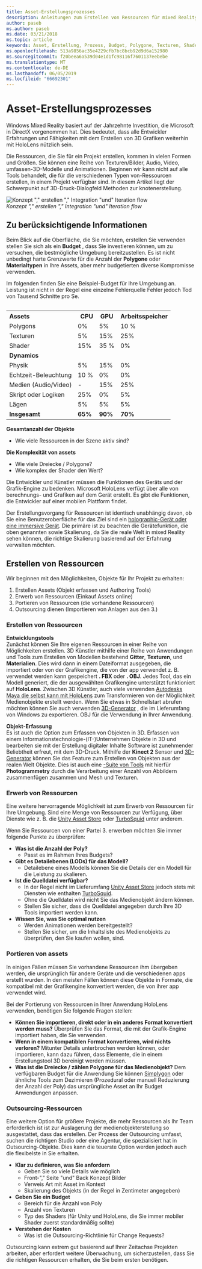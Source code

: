 ```yaml
---
title: Asset-Erstellungsprozesses
description: Anleitungen zum Erstellen von Ressourcen für mixed Reality-Umgebungen.
author: paseb
ms.author: paseb
ms.date: 03/21/2018
ms.topic: article
keywords: Asset, Erstellung, Prozess, Budget, Polygone, Texturen, Shader, Leistung
ms.openlocfilehash: 513a9856ac35e4229cfb7bc8bcb92d9d6a152980
ms.sourcegitcommit: f20beea6a539d04e1d1fc98116f7601137eebebe
ms.translationtype: MT
ms.contentlocale: de-DE
ms.lasthandoff: 06/05/2019
ms.locfileid: "66692301"
---
```

# <a name="asset-creation-process"></a>Asset-Erstellungsprozesses

Windows Mixed Reality basiert auf der Jahrzehnte Investition, die Microsoft in DirectX vorgenommen hat. Dies bedeutet, dass alle Entwickler Erfahrungen und Fähigkeiten mit dem Erstellen von 3D Grafiken weiterhin mit HoloLens nützlich sein.

Die Ressourcen, die Sie für ein Projekt erstellen, kommen in vielen Formen und Größen. Sie können eine Reihe von Texturen/Bilder, Audio, Video, umfassen-3D-Modelle und Animationen. Beginnen wir kann nicht auf alle Tools behandelt, die für die verschiedenen Typen von-Ressourcen erstellen, in einem Projekt verfügbar sind. In diesem Artikel liegt der Schwerpunkt auf 3D-Druck-Dialogfeld Methoden zur knotenerstellung.

![Konzept "," erstellen "," Integration "und" Iteration flow](images/concept-creation-integration-iteration-flow-640px.jpg)<br>
*Konzept "," erstellen "," Integration "und" Iteration flow*

## <a name="things-to-consider"></a>Zu berücksichtigende Informationen

Beim Blick auf die Oberfläche, die Sie möchten, erstellen Sie verwenden stellen Sie sich als ein **Budget** , dass Sie investieren können, um zu versuchen, die bestmögliche Umgebung bereitzustellen. Es ist nicht unbedingt harte Grenzwerte für die Anzahl der **Polygone** oder **Materialtypen** in Ihre Assets, aber mehr budgetierten diverse Kompromisse verwenden.

Im folgenden finden Sie eine Beispiel-Budget für Ihre Umgebung an. Leistung ist nicht in der Regel eine einzelne Fehlerquelle Fehler jedoch Tod von Tausend Schnitte pro Se.
<br>

<table style="float:right; margin-left: 10px;">
<tr>
<th style="text-align:left;"><b>Assets</b></th><th style="text-align:right;"> CPU</th><th> GPU</th><th> Arbeitsspeicher</th>
</tr><tr>
<td> Polygons</td><td> 0%</td><td> 5%</td><td> 10 %</td>
</tr><tr>
<td> Texturen</td><td> 5%</td><td> 15%</td><td>25%</td>
</tr><tr>
<td> Shader</td><td> 15%</td><td> 35 %</td><td> 0%</td>
</tr><tr>
<td> <b>Dynamics</b></td><td></td><td></td><td></td>
</tr><tr>
<td> Physik</td><td> 5%</td><td> 15%</td><td> 0%</td>
</tr><tr>
<td> Echtzeit-Beleuchtung</td><td> 10 %</td><td> 0%</td><td> 0%</td>
</tr><tr>
<td> Medien (Audio/Video)</td><td> -</td><td> 15%</td><td> 25%</td>
</tr><tr>
<td> Skript oder Logiken</td><td> 25%</td><td> 0%</td><td> 5%</td>
</tr><tr>
<td> Lägen</td><td> 5%</td><td> 5%</td><td> 5%</td>
</tr><tr>
<td> <b>Insgesamt</b></td><td> <b>65%</b></td><td> <b>90%</b></td><td> <b>70%</b></td>
</tr>
</table>

**Gesamtanzahl der Objekte**
* Wie viele Ressourcen in der Szene aktiv sind?

**Die Komplexität von assets**
* Wie viele Dreiecke / Polygone?
* Wie komplex der Shader den Wert?

Die Entwickler und Künstler müssen die Funktionen des Geräts und der Grafik-Engine zu bedenken. Microsoft HoloLens verfügt über alle von berechnungs- und Grafiken auf dem Gerät erstellt. Es gibt die Funktionen, die Entwickler auf einer mobilen Plattform findet.

Der Erstellungsvorgang für Ressourcen ist identisch unabhängig davon, ob Sie eine Benutzeroberfläche für das Ziel sind ein [holographic-Gerät oder eine immersive Gerät](mixed-reality.md#the-mixed-reality-spectrum). Die primäre ist zu beachten die Gerätefunktion, die oben genannten sowie Skalierung, da Sie die reale Welt in mixed Reality sehen können, die richtige Skalierung basierend auf der Erfahrung verwalten möchten. 

## <a name="authoring-assets"></a>Erstellen von Ressourcen

Wir beginnen mit den Möglichkeiten, Objekte für Ihr Projekt zu erhalten:
1. Erstellen Assets (Objekt erfassen und Authoring Tools)
2. Erwerb von Ressourcen (Einkauf Assets online)
3. Portieren von Ressourcen (die vorhandene Ressourcen)
4. Outsourcing dienen (Importieren von Anlagen aus den 3.)

### <a name="creating-assets"></a>Erstellen von Ressourcen

**Entwicklungstools**<br>
Zunächst können Sie Ihre eigenen Ressourcen in einer Reihe von Möglichkeiten erstellen. 3D Künstler mithilfe einer Reihe von Anwendungen und Tools zum Erstellen von Modellen bestehend **Gitter**, **Texturen**, und **Materialien**. Dies wird dann in einem Dateiformat ausgegeben, die importiert oder von der Grafikengine, die von der app verwendet z. B. verwendet werden kann gespeichert **. FBX** oder **. OBJ**. Jedes Tool, das ein Modell generiert, die der ausgewählten Grafikengine unterstützt funktioniert auf **HoloLens**. Zwischen 3D Künstler, auch viele verwenden [Autodesks Maya die selbst kann mit HoloLens](https://www.youtube.com/watch?v=q0K3n0Gf8mA) zum Transformieren von der Möglichkeit Medienobjekte erstellt werden. Wenn Sie etwas in Schnellstart abrufen möchten können Sie auch verwenden [3D-Generator](https://developer.microsoft.com/windows/hardware/3d-print/3d-builder-resources) , die im Lieferumfang von Windows zu exportieren. OBJ für die Verwendung in Ihrer Anwendung.

**Objekt-Erfassung**<br>
Es ist auch die Option zum Erfassen von Objekten in 3D. Erfassen von einem Informationstechnologie-(IT-)Unternehmen Objekte in 3D und bearbeiten sie mit der Erstellung digitaler Inhalte Software ist zunehmender Beliebtheit erfreut, mit dem 3D-Druck. Mithilfe der **Kinect 2** Sensor und [3D-Generator](https://developer.microsoft.com/windows/hardware/3d-print/3d-builder-resources) können Sie das Feature zum Erstellen von Objekten aus der realen Welt Objekte. Dies ist auch eine [-Suite von Tools](https://en.wikipedia.org/wiki/Comparison_of_photogrammetry_software) mit hierfür **Photogrammetry** durch die Verarbeitung einer Anzahl von Abbildern zusammenfügen zusammen und Mesh und Texturen.

### <a name="purchasing-assets"></a>Erwerb von Ressourcen

Eine weitere hervorragende Möglichkeit ist zum Erwerb von Ressourcen für Ihre Umgebung. Sind eine Menge von Ressourcen zur Verfügung, über Dienste wie z. B. die [Unity Asset Store](https://www.assetstore.unity3d.com/) oder [TurboSquid](http://www.turbosquid.com/) unter anderem.

Wenn Sie Ressourcen von einer Partei 3. erwerben möchten Sie immer folgende Punkte zu überprüfen:
* **Was ist die Anzahl der Poly?**
  * Passt es im Rahmen Ihres Budgets?
* **Gibt es Detailebenen (LODs) für das Modell?**
  * Detailebene eines Modells können Sie die Details der ein Modell für die Leistung zu skalieren.
* **Ist die Quelldatei verfügbar?**
  * In der Regel nicht im Lieferumfang [Unity Asset Store](https://www.assetstore.unity3d.com/) jedoch stets mit Diensten wie enthalten [TurboSquid](http://www.turbosquid.com/).
  * Ohne die Quelldatei wird nicht Sie das Medienobjekt ändern können.
  * Stellen Sie sicher, dass die Quelldatei angegeben durch Ihre 3D Tools importiert werden kann.
* **Wissen Sie, was Sie optimal nutzen**
  * Werden Animationen werden bereitgestellt?
  * Stellen Sie sicher, um die Inhaltsliste des Medienobjekts zu überprüfen, den Sie kaufen wollen, sind.

### <a name="porting-assets"></a>Portieren von assets

In einigen Fällen müssen Sie vorhandene Ressourcen ihm übergeben werden, die ursprünglich für andere Geräte und die verschiedenen apps erstellt wurden. In den meisten Fällen können diese Objekte in Formate, die kompatibel mit der Grafikengine konvertiert werden, die von ihrer app verwendet wird.

Bei der Portierung von Ressourcen in Ihrer Anwendung HoloLens verwenden, benötigen Sie folgende Fragen stellen:
* **Können Sie importieren, direkt oder in ein anderes Format konvertiert werden muss?** Überprüfen Sie das Format, die mit der Grafik-Engine importiert haben, die Sie verwenden.
* **Wenn in einem kompatiblen Format konvertieren, wird nichts verloren?** Mitunter Details unterbrochen werden können, oder importieren, kann dazu führen, dass Elemente, die in einem Erstellungstool 3D bereinigt werden müssen.
* **Was ist die Dreiecke / zählen Polygone für das Medienobjekt?** Dem verfügbaren Budget für die Anwendung Sie können [Simplygon](https://www.simplygon.com/) oder ähnliche Tools zum Dezimieren (Prozedural oder manuell Reduzierung der Anzahl der Poly) das ursprüngliche Asset an Ihr Budget Anwendungen anpassen.

### <a name="outsourcing-assets"></a>Outsourcing-Ressourcen

Eine weitere Option für größere Projekte, die mehr Ressourcen als Ihr Team erforderlich ist ist zur Auslagerung der medienobjekterstellung so ausgestattet, dass das erstellen. Der Prozess der Outsourcing umfasst, suchen die richtigen Studio oder eine Agentur, die spezialisiert hat in Outsourcing-Objekte. Dies kann die teuerste Option werden jedoch auch die flexibelste in Sie erhalten.
* **Klar zu definieren, was Sie anfordern**
  * Geben Sie so viele Details wie möglich
  * Front-"," Seite "und" Back Konzept Bilder
  * Verweis Art mit Asset im Kontext
  * Skalierung des Objekts (in der Regel in Zentimeter angegeben)
* **Geben Sie ein Budget**
  * Bereich für die Anzahl von Poly
  * Anzahl von Texturen
  * Typ des Shaders (für Unity und HoloLens, die Sie immer mobiler Shader zuerst standardmäßig sollte)
* **Verstehen der Kosten**
  * Was ist die Outsourcing-Richtlinie für Change Requests?

Outsourcing kann extrem gut basierend auf Ihrer Zeitachse Projekten arbeiten, aber erfordert weitere Überwachung, um sicherzustellen, dass Sie die richtigen Ressourcen erhalten, die Sie beim ersten benötigen.
